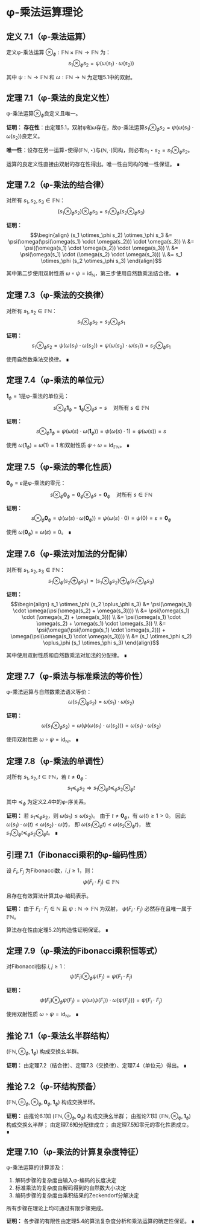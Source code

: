 # φ-乘法运算理论

## 定义 7.1（φ-乘法运算）
定义φ-乘法运算 $\otimes_\phi: \mathbb{F}\mathbb{N} \times \mathbb{F}\mathbb{N} \to \mathbb{F}\mathbb{N}$ 为：
$$s_1 \otimes_\phi s_2 = \psi(\omega(s_1) \cdot \omega(s_2))$$

其中 $\psi: \mathbb{N} \to \mathbb{F}\mathbb{N}$ 和 $\omega: \mathbb{F}\mathbb{N} \to \mathbb{N}$ 为定理5.1中的双射。

## 定理 7.1（φ-乘法的良定义性）
φ-乘法运算$\otimes_\phi$良定义且唯一。

**证明：**
**存在性**：由定理5.1，双射$\psi$和$\omega$存在，故φ-乘法运算$s_1 \otimes_\phi s_2 = \psi(\omega(s_1) \cdot \omega(s_2))$良定义。

**唯一性**：设存在另一运算$\star$使得$(\mathbb{F}\mathbb{N}, \star)$与$(\mathbb{N}, \cdot)$同构，则必有$s_1 \star s_2 = s_1 \otimes_\phi s_2$。

运算的良定义性直接由双射的存在性得出。唯一性由同构的唯一性保证。 ∎

## 定理 7.2（φ-乘法的结合律）
对所有 $s_1, s_2, s_3 \in \mathbb{F}\mathbb{N}$：
$$(s_1 \otimes_\phi s_2) \otimes_\phi s_3 = s_1 \otimes_\phi (s_2 \otimes_\phi s_3)$$

**证明：**
$$\begin{align}
(s_1 \otimes_\phi s_2) \otimes_\phi s_3 &= \psi(\omega(\psi(\omega(s_1) \cdot \omega(s_2))) \cdot \omega(s_3)) \\
&= \psi((\omega(s_1) \cdot \omega(s_2)) \cdot \omega(s_3)) \\
&= \psi(\omega(s_1) \cdot (\omega(s_2) \cdot \omega(s_3))) \\
&= s_1 \otimes_\phi (s_2 \otimes_\phi s_3)
\end{align}$$

其中第二步使用双射性质 $\omega \circ \psi = \text{id}_\mathbb{N}$，第三步使用自然数乘法结合律。 ∎

## 定理 7.3（φ-乘法的交换律）
对所有 $s_1, s_2 \in \mathbb{F}\mathbb{N}$：
$$s_1 \otimes_\phi s_2 = s_2 \otimes_\phi s_1$$

**证明：**
$$s_1 \otimes_\phi s_2 = \psi(\omega(s_1) \cdot \omega(s_2)) = \psi(\omega(s_2) \cdot \omega(s_1)) = s_2 \otimes_\phi s_1$$

使用自然数乘法交换律。 ∎

## 定理 7.4（φ-乘法的单位元）
$\mathbf{1}_\phi = 1$是φ-乘法的单位元：
$$s \otimes_\phi \mathbf{1}_\phi = \mathbf{1}_\phi \otimes_\phi s = s \quad \text{对所有 } s \in \mathbb{F}\mathbb{N}$$

**证明：**
$$s \otimes_\phi \mathbf{1}_\phi = \psi(\omega(s) \cdot \omega(\mathbf{1}_\phi)) = \psi(\omega(s) \cdot 1) = \psi(\omega(s)) = s$$

使用 $\omega(\mathbf{1}_\phi) = \omega(1) = 1$ 和双射性质 $\psi \circ \omega = \text{id}_{\mathbb{F}\mathbb{N}}$。 ∎

## 定理 7.5（φ-乘法的零化性质）
$\mathbf{0}_\phi = \varepsilon$是φ-乘法的零元：
$$s \otimes_\phi \mathbf{0}_\phi = \mathbf{0}_\phi \otimes_\phi s = \mathbf{0}_\phi \quad \text{对所有 } s \in \mathbb{F}\mathbb{N}$$

**证明：**
$$s \otimes_\phi \mathbf{0}_\phi = \psi(\omega(s) \cdot \omega(\mathbf{0}_\phi)) = \psi(\omega(s) \cdot 0) = \psi(0) = \varepsilon = \mathbf{0}_\phi$$

使用 $\omega(\mathbf{0}_\phi) = \omega(\varepsilon) = 0$。 ∎

## 定理 7.6（φ-乘法对加法的分配律）
对所有 $s_1, s_2, s_3 \in \mathbb{F}\mathbb{N}$：
$$s_1 \otimes_\phi (s_2 \oplus_\phi s_3) = (s_1 \otimes_\phi s_2) \oplus_\phi (s_1 \otimes_\phi s_3)$$

**证明：**
$$\begin{align}
s_1 \otimes_\phi (s_2 \oplus_\phi s_3) &= \psi(\omega(s_1) \cdot \omega(\psi(\omega(s_2) + \omega(s_3)))) \\
&= \psi(\omega(s_1) \cdot (\omega(s_2) + \omega(s_3))) \\
&= \psi(\omega(s_1) \cdot \omega(s_2) + \omega(s_1) \cdot \omega(s_3)) \\
&= \psi(\omega(\psi(\omega(s_1) \cdot \omega(s_2))) + \omega(\psi(\omega(s_1) \cdot \omega(s_3)))) \\
&= (s_1 \otimes_\phi s_2) \oplus_\phi (s_1 \otimes_\phi s_3)
\end{align}$$

其中使用双射性质和自然数乘法对加法的分配律。 ∎

## 定理 7.7（φ-乘法与标准乘法的等价性）
φ-乘法运算与自然数乘法语义等价：
$$\omega(s_1 \otimes_\phi s_2) = \omega(s_1) \cdot \omega(s_2)$$

**证明：**
$$\omega(s_1 \otimes_\phi s_2) = \omega(\psi(\omega(s_1) \cdot \omega(s_2))) = \omega(s_1) \cdot \omega(s_2)$$

使用双射性质 $\omega \circ \psi = \text{id}_\mathbb{N}$。 ∎

## 定理 7.8（φ-乘法的单调性）
对所有 $s_1, s_2, t \in \mathbb{F}\mathbb{N}$，若 $t \neq \mathbf{0}_\phi$：
$$s_1 \preceq_\phi s_2 \Rightarrow s_1 \otimes_\phi t \preceq_\phi s_2 \otimes_\phi t$$

其中 $\preceq_\phi$ 为定义2.4中的φ-序关系。

**证明：**
若 $s_1 \preceq_\phi s_2$，则 $\omega(s_1) \leq \omega(s_2)$。
由于 $t \neq \mathbf{0}_\phi$，有 $\omega(t) \geq 1 > 0$。
因此 $\omega(s_1) \cdot \omega(t) \leq \omega(s_2) \cdot \omega(t)$，
即 $\omega(s_1 \otimes_\phi t) \leq \omega(s_2 \otimes_\phi t)$，
故 $s_1 \otimes_\phi t \preceq_\phi s_2 \otimes_\phi t$。 ∎

## 引理 7.1（Fibonacci乘积的φ-编码性质）
设 $F_i, F_j$ 为Fibonacci数，$i, j \geq 1$，则：
$$\psi(F_i \cdot F_j) \in \mathbb{F}\mathbb{N}$$

且存在有效算法计算其φ-编码表示。

**证明：**
由于 $F_i \cdot F_j \in \mathbb{N}$ 且 $\psi: \mathbb{N} \to \mathbb{F}\mathbb{N}$ 为双射，
$\psi(F_i \cdot F_j)$ 必然存在且唯一属于 $\mathbb{F}\mathbb{N}$。

算法存在性由定理5.2的构造性证明保证。 ∎

## 定理 7.9（φ-乘法的Fibonacci乘积恒等式）
对Fibonacci指标 $i, j \geq 1$：
$$\psi(F_i) \otimes_\phi \psi(F_j) = \psi(F_i \cdot F_j)$$

**证明：**
$$\psi(F_i) \otimes_\phi \psi(F_j) = \psi(\omega(\psi(F_i)) \cdot \omega(\psi(F_j))) = \psi(F_i \cdot F_j)$$

使用双射性质 $\omega \circ \psi = \text{id}_\mathbb{N}$。 ∎

## 推论 7.1（φ-乘法幺半群结构）
$(\mathbb{F}\mathbb{N}, \otimes_\phi, \mathbf{1}_\phi)$ 构成交换幺半群。

**证明：**
由定理7.2（结合律）、定理7.3（交换律）、定理7.4（单位元）得出。 ∎

## 推论 7.2（φ-环结构预备）
$(\mathbb{F}\mathbb{N}, \oplus_\phi, \otimes_\phi, \mathbf{0}_\phi, \mathbf{1}_\phi)$ 构成交换半环。

**证明：**
由推论6.1知 $(\mathbb{F}\mathbb{N}, \oplus_\phi, \mathbf{0}_\phi)$ 构成交换幺半群；
由推论7.1知 $(\mathbb{F}\mathbb{N}, \otimes_\phi, \mathbf{1}_\phi)$ 构成交换幺半群；
由定理7.6知分配律成立；
由定理7.5知零元的零化性质成立。 ∎

## 定理 7.10（φ-乘法的计算复杂度特征）
φ-乘法运算的计算涉及：
1. 解码步骤的复杂度由输入φ-编码的长度决定
2. 标准乘法的复杂度由解码得到的自然数大小决定  
3. 编码步骤的复杂度由乘积结果的Zeckendorf分解决定

所有步骤在理论上均可通过有限步骤完成。

**证明：**
各步骤的有限性由定理5.4的算法复杂度分析和乘法运算的确定性保证。 ∎